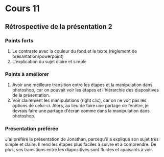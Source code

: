 # Cours 11
## Rétrospective de la présentation 2

### Points forts

1. Le contraste avec la couleur du fond et le texte (règlement de présantation/powerpoint)
2. L'explication du sujet claire et simple

### Points à améliorer

1. Avoir une meilleure transition entre les étapes et la manipulation dans photoshop, car on pouvait voir les étapes et l'hiérarchie des diapositives de la présentation.
2. Voir clairement les manipulations (right clic), car on ne voit pas les options de celui-ci. Alors, au lieu de faire une partage de fenêtre, je devrais faire une partage d'écran comme dans la manipulation dans photoshop.

### Présentation préférée

J'ai préféré la présentation de Jonathan, parcequ'il a expliqué son sujet très simple et claire. Il rend les étapes plus faciles à suivre et à comprendre. De plus, ses transitions entre les diapositives sont fluides et apaisants à voir.
